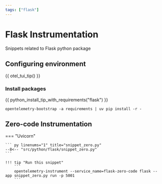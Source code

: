 ```yaml
---
tags: ["flask"]
---
```

# Flask Instrumentation

Snippets related to Flask python package

## Configuring environment

{{ otel_tui_tip() }}

### Install packages

{{ python_install_tip_with_requirements("flask") }}

```
opentelemetry-bootstrap -a requirements | uv pip install -r -
```

## Zero-code Instrumentation

=== "Uvicorn"

    ``` py linenums="1" title="snippet_zero.py"
    --8<-- "src/python/flask/snippet_zero.py"
    ```

    !!! tip "Run this snippet"
        ```
        opentelemetry-instrument --service_name=flask-zero-code flask --app snippet_zero.py run -p 5001
        ```
